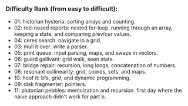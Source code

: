 ### Difficulty Rank (from easy to difficult):

- 01: historian hysteria: sorting arrays and counting.
- 02: red-nosed reports: nested for-loop. running through an array, keeping a state, and comparing prev/cur values.
- 04: ceres search: navigate in a grid.
- 03: mull it over: write a parser.
- 05: print queue: input parsing, maps, and swaps in vectors.
- 06: guard gallivant: grid walk, seen state.
- 07: bridge repair: recursion, long longs, concatenation of numbers.
- 08: resonant collinearity: grid, coords, sets, and maps.
- 10: hoof it: bfs, grid, and dynamic programming.
- 09: disk fragmenter: pointers. 
- 11: plutonian pebbles: memoization and recursion. first day where the naive approach didn't work for part b. 
